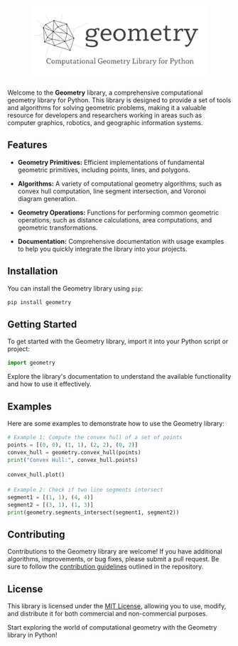 <h1 align="center">
<img src="logo.png" width="400">
</h1>

Welcome to the **Geometry** library, a comprehensive computational geometry library for Python. This library is designed to provide a set of tools and algorithms for solving geometric problems, making it a valuable resource for developers and researchers working in areas such as computer graphics, robotics, and geographic information systems.

## Features

- **Geometry Primitives:** Efficient implementations of fundamental geometric primitives, including points, lines, and polygons.
  
- **Algorithms:** A variety of computational geometry algorithms, such as convex hull computation, line segment intersection, and Voronoi diagram generation.

- **Geometry Operations:** Functions for performing common geometric operations, such as distance calculations, area computations, and geometric transformations.

- **Documentation:** Comprehensive documentation with usage examples to help you quickly integrate the library into your projects.

## Installation

You can install the Geometry library using `pip`:

```bash
pip install geometry
```

## Getting Started

To get started with the Geometry library, import it into your Python script or project:

```python
import geometry
```

Explore the library's documentation to understand the available functionality and how to use it effectively.

## Examples

Here are some examples to demonstrate how to use the Geometry library:

```python
# Example 1: Compute the convex hull of a set of points
points = [(0, 0), (1, 1), (2, 2), (0, 2)]
convex_hull = geometry.convex_hull(points)
print("Convex Hull:", convex_hull.points)

convex_hull.plot()

# Example 2: Check if two line segments intersect
segment1 = [(1, 1), (4, 4)]
segment2 = [(3, 1), (1, 3)]
print(geometry.segments_intersect(segment1, segment2))
```

## Contributing

Contributions to the Geometry library are welcome! If you have additional algorithms, improvements, or bug fixes, please submit a pull request. Be sure to follow the [contribution guidelines](CONTRIBUTING.md) outlined in the repository.

## License

This library is licensed under the [MIT License](LICENSE), allowing you to use, modify, and distribute it for both commercial and non-commercial purposes.

Start exploring the world of computational geometry with the Geometry library in Python!